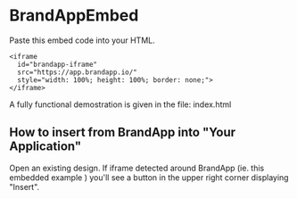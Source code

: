 # BrandAppEmbed
Paste this embed code into your HTML.
```
<iframe 
  id="brandapp-iframe"
  src="https://app.brandapp.io/"
  style="width: 100%; height: 100%; border: none;">
</iframe>
```

A fully functional demostration is given in the file:
index.html

## How to insert from BrandApp into "Your Application"
Open an existing design. If iframe detected around BrandApp (ie. this embedded example ) you'll see a button in the upper right corner displaying "Insert".
